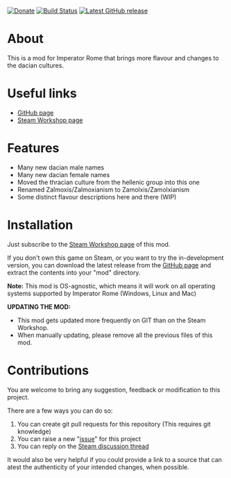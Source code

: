 [![Donate](https://img.shields.io/badge/-%E2%99%A5%20Donate-%23ff69b4)](https://hmlendea.go.ro/fund.html) [![Build Status](https://github.com/hmlendea/imperator-dracones-invictus/actions/workflows/build.yml/badge.svg)](https://github.com/hmlendea/imperator-dracones-invictus/actions/workflows/build.yml) [![Latest GitHub release](https://img.shields.io/github/v/release/hmlendea/imperator-dracones-invictus)](https://github.com/hmlendea/imperator-dracones-invictus/releases/latest)

# About

This is a mod for Imperator Rome that brings more flavour and changes to the dacian cultures.

# Useful links

- [GitHub page](https://github.com/hmlendea/imperator-dracones-invictus)
- [Steam Workshop page](https://steamcommunity.com/sharedfiles/filedetails/?id=1745923673)

# Features

 - Many new dacian male names
 - Many new dacian female names
 - Moved the thracian culture from the hellenic group into this one
 - Renamed Zalmoxis/Zalmoxianism to Zamolxis/Zamolxianism
 - Some distinct flavour descriptions here and there (WIP)

# Installation

Just subscribe to the [Steam Workshop page](https://steamcommunity.com/sharedfiles/filedetails/?id=1745923673) of this mod.

If you don't own this game on Steam, or you want to try the in-development version, you can download the latest release from the [GitHub page](https://github.com/hmlendea/imperator-dracones-invictus/releases) and extract the contents into your "mod" directory.

**Note:** This mod is OS-agnostic, which means it will work on all operating systems supported by Imperator Rome (Windows, Linux and Mac)

**UPDATING THE MOD:**
- This mod gets updated more frequently on GIT than on the Steam Workshop.
- When manually updating, please remove all the previous files of this mod.

# Contributions

You are welcome to bring any suggestion, feedback or modification to this project.

There are a few ways you can do so:

1. You can create git pull requests for this repository (This requires git knowledge)
2. You can raise a new "[issue](https://github.com/hmlendea/imperator-dracones-invictus/issues)" for this project
4. You can reply on the [Steam discussion thread](https://steamcommunity.com/workshop/filedetails/discussion/1745923673/3491891042510117378//)

It would also be very helpful if you could provide a link to a source that can atest the authenticity of your intended changes, when possible.
